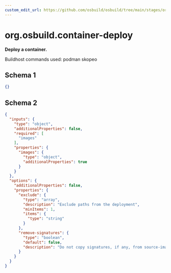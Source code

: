 ```yaml
---
custom_edit_url: https://github.com/osbuild/osbuild/tree/main/stages/org.osbuild.container-deploy.meta.json
---
```

# org.osbuild.container-deploy
<!--
[//]: # ( DO NOT MODIFY THIS FILE! )
[//]: # ( This content is generated by `scripts/pull_osbuild_modules.py` )
[//]: # ( Rather change the source of this: https://github.com/osbuild/osbuild/tree/main/stages/org.osbuild.container-deploy.meta.json )
-->

**Deploy a container.**

Buildhost commands used: podman skopeo

## Schema 1

```json
{}
```

## Schema 2

```json
{
  "inputs": {
    "type": "object",
    "additionalProperties": false,
    "required": [
      "images"
    ],
    "properties": {
      "images": {
        "type": "object",
        "additionalProperties": true
      }
    }
  },
  "options": {
    "additionalProperties": false,
    "properties": {
      "exclude": {
        "type": "array",
        "description": "Exclude paths from the deployment",
        "minItems": 1,
        "items": {
          "type": "string"
        }
      },
      "remove-signatures": {
        "type": "boolean",
        "default": false,
        "description": "Do not copy signatures, if any, from source-image. Necessary when copying a signed image to a destination which does not support signatures."
      }
    }
  }
}
```
